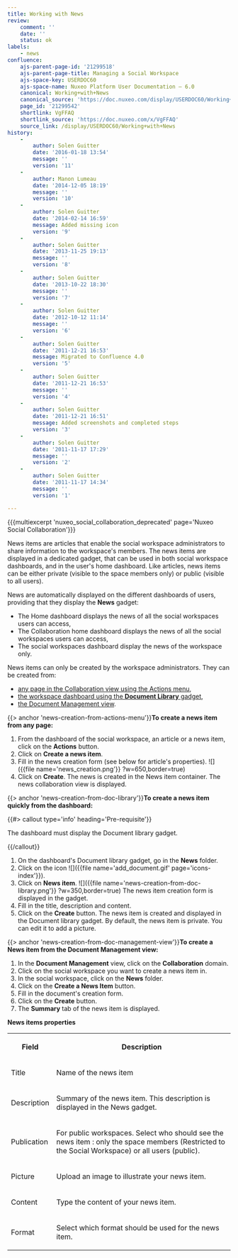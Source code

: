 ```yaml
---
title: Working with News
review:
    comment: ''
    date: ''
    status: ok
labels:
    - news
confluence:
    ajs-parent-page-id: '21299518'
    ajs-parent-page-title: Managing a Social Workspace
    ajs-space-key: USERDOC60
    ajs-space-name: Nuxeo Platform User Documentation — 6.0
    canonical: Working+with+News
    canonical_source: 'https://doc.nuxeo.com/display/USERDOC60/Working+with+News'
    page_id: '21299542'
    shortlink: VgFFAQ
    shortlink_source: 'https://doc.nuxeo.com/x/VgFFAQ'
    source_link: /display/USERDOC60/Working+with+News
history:
    - 
        author: Solen Guitter
        date: '2016-01-18 13:54'
        message: ''
        version: '11'
    - 
        author: Manon Lumeau
        date: '2014-12-05 18:19'
        message: ''
        version: '10'
    - 
        author: Solen Guitter
        date: '2014-02-14 16:59'
        message: Added missing icon
        version: '9'
    - 
        author: Solen Guitter
        date: '2013-11-25 19:13'
        message: ''
        version: '8'
    - 
        author: Solen Guitter
        date: '2013-10-22 18:30'
        message: ''
        version: '7'
    - 
        author: Solen Guitter
        date: '2012-10-12 11:14'
        message: ''
        version: '6'
    - 
        author: Solen Guitter
        date: '2011-12-21 16:53'
        message: Migrated to Confluence 4.0
        version: '5'
    - 
        author: Solen Guitter
        date: '2011-12-21 16:53'
        message: ''
        version: '4'
    - 
        author: Solen Guitter
        date: '2011-12-21 16:51'
        message: Added screenshots and completed steps
        version: '3'
    - 
        author: Solen Guitter
        date: '2011-11-17 17:29'
        message: ''
        version: '2'
    - 
        author: Solen Guitter
        date: '2011-11-17 14:34'
        message: ''
        version: '1'

---
```

{{{multiexcerpt 'nuxeo_social_collaboration_deprecated' page='Nuxeo Social Collaboration'}}}

News items are articles that enable the social workspace administrators to share information to the workspace's members. The news items are displayed in a dedicated gadget, that can be used in both social workspace dashboards, and in the user's home dashboard. Like articles, news items can be either private (visible to the space members only) or public (visible to all users).

News are automatically displayed on the different dashboards of users, providing that they display the **News** gadget:

*   The Home dashboard displays the news of all the social workspaces users can access,
*   The Collaboration home dashboard displays the news of all the social workspaces users can access,
*   The social workspaces dashboard display the news of the workspace only.

News items can only be created by the workspace administrators.
They can be created from:

*   [any page in the Collaboration view using the Actions menu](#news-creation-from-actions-menu),
*   [the workspace dashboard using the **Document Library** gadget](#news-creation-from-doc-library),
*   [the Document Management view](#news-creation-from-doc-management-view).

{{> anchor 'news-creation-from-actions-menu'}}**To create a news item from any page:**

1.  From the dashboard of the social workspace, an article or a news item, click on the **Actions** button.
2.  Click on **Create a news item**.
3.  Fill in the news creation form (see below for article's properties).
    ![]({{file name='news_creation.png'}} ?w=650,border=true)
4.  Click on **Create**.
    The news is created in the News item container. The news collaboration view is displayed.

{{> anchor 'news-creation-from-doc-library'}}**To create a news item quickly from the dashboard:**

{{#> callout type='info' heading='Pre-requisite'}}

The dashboard must display the Document library gadget.

{{/callout}}

1.  On the dashboard's Document library gadget, go in the **News** folder.
2.  Click on the icon ![]({{file name='add_document.gif' page='icons-index'}}).
3.  Click on **News item**.
    ![]({{file name='news-creation-from-doc-library.png'}} ?w=350,border=true)
    The news item creation form is displayed in the gadget.
4.  Fill in the title, description and content.
5.  Click on the **Create** button.
    The news item is created and displayed in the Document library gadget.
    By default, the news item is private. You can edit it to add a picture.

{{> anchor 'news-creation-from-doc-management-view'}}**To create a News item from the Document Management view:**

1.  In the **Document Management** view, click on the **Collaboration** domain.
2.  Click on the social workspace you want to create a news item in.
3.  In the social workspace, click on the **News** folder.
4.  Click on the **Create a News Item** button.
5.  Fill in the document's creation form.
6.  Click on the **Create** button.
7.  The **Summary** tab of the news item is displayed.

**News items properties**

<div class="table-scroll"><table class="hover"><tbody><tr><th colspan="1">

Field

</th><th colspan="1">

Description

</th></tr><tr><td colspan="1">

Title

</td><td colspan="1">

Name of the news item

</td></tr><tr><td colspan="1">

Description

</td><td colspan="1">

Summary of the news item. This description is displayed in the News gadget.

</td></tr><tr><td colspan="1">

Publication

</td><td colspan="1">

For public workspaces. Select who should see the news item : only the space members (Restricted to the Social Workspace) or all users (public).

</td></tr><tr><td colspan="1">

Picture

</td><td colspan="1">

Upload an image to illustrate your news item.

</td></tr><tr><td colspan="1">

Content

</td><td colspan="1">

Type the content of your news item.

</td></tr><tr><td colspan="1">

Format

</td><td colspan="1">

Select which format should be used for the news item.

</td></tr></tbody></table></div>